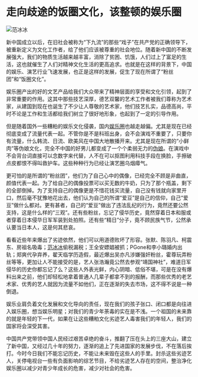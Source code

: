 # 走向歧途的饭圈文化，该整顿的娱乐圈

![范冰冰](https://nimg.ws.126.net/?url=https%3A%2F%2Fstatic.ws.126.net%2Ff2e%2Fwap%2Fcommon%2Fimages%2Fweixinfixed1200low.jpg&thumbnail=750x2147483647&quality=75&type=jpg)

新中国成立以后，在旧社会被称为“下九流”的那些“戏子”在共产党的正确领导下，被重新定义为文化工作者，给了他们应该被尊重的社会地位。随着新中国的不断发展强大，我们的物质生活越来越丰富，消除了贫困、饥饿，人们过上了富足的生活，这也就催生了人们对精神文化生活的更高追求。也就是在这样的背景下，中国的娱乐、演艺行业飞速发展，也正是这样的发展，促生了现在所谓了“粉丝团”和“饭圈文化”。

娱乐圈产出的好的文艺产品给我们大众带来了精神层面的享受和文化引领，起到了非常重要的作用。这其中那些技艺深厚，德艺双馨的艺术工作者被我们尊称为艺术家，从建国到现在也诞生了不少让人尊敬的艺术家，他们技艺扎实，品德高尚，平时不论是工作和生活都给我们树立了很好地形象，也起到了一定的引导作用。

但是随着国外一些糟粕的娱乐文化侵袭，国内[娱乐圈](https://news.163.com/news/search?keyword=%E5%A8%B1%E4%B9%90%E5%9C%88)也越走越偏。尤其是现在已经彻底变成了流量代表一起。不管你是不是科班出身，会不会演戏不重要了，只要你有流量，什么韩流、日流、欧美风在中国大地散播开来。尤其是现在所谓的“小鲜肉”等伪娘文化，完全不中国的好男儿都变成了一个个柔弱无力的[伪娘](https://news.163.com/news/search?keyword=%E4%BC%AA%E5%A8%98)。在演戏中不会背台词直接可以念数字来代替，人不在可以抠图利用科技手段在换脸，手擦破点皮都恨不得叫救护车。这些种种行为已经让演艺圈乌烟瘴气。

更可怕的是所谓的“粉丝团”，他们为了自己心中的偶像，已经完全不顾是非曲直，颜值代表一起。为了给自己的偶像投票可以买无数的牛奶，只为了那个瓶盖，剩下的全部倒掉。为了支持自己的偶像更是不惜花钱买流量，自己没有钱就向家里开口，然后毫不犹豫地花出去，他们认为自己的所谓“爱豆”是自己的信仰，自己“爱豆”做什么都对。更有甚者，自己的“爱豆”做出了违法乱纪的行为，竟然还要公然支持，这是什么样的“三观”。还有些粉丝，忘记了侵华历史，竟然穿着日本和服或者穿着日本侵华日军军装到处拍照。还有些“精日”分子，竟不顾民族气节，公然承认要当日本人，这是何其悲哀。

看看近些年来爆出了劣迹依然，他们可以用道德败坏了形容。张默、陈羽凡、柯震东、房祖名吸毒；[范冰冰](https://news.163.com/news/search?keyword=%E8%8C%83%E5%86%B0%E5%86%B0)偷税漏税；王全安嫖娼被抓；PGone和李小璐婚内出轨；郑爽代孕弃养，翟天临学历造假，最近爆出吴亦凡涉嫌强奸粉丝，霍尊玩弄粉丝等等，更加让人不能接受的是，艺人张浩瀚竟公然去参观“靖国神社”，难道日军侵华的历史你都忘记了么？这些人外表光鲜，内心阴暗、低俗不堪，可是在没有爆料出来之前，他们却轻松地拿着普通人几辈子都拿不到的报酬，而那些优秀的老艺术家、优秀的艺人就因为流量不如他们，正在逐渐的失去市场，这不得不说是一种倒退。

娱乐业肩负着文化发展和文化导向的责任，现在我们的孩子张口、闭口都是向往进入娱乐圈，想当娱乐明星；对我们的青少年荼毒的实在是不浅。一个祖国的未来靠的就是年轻的下一代，如果在让这些糟粕文化劣迹艺人毒害我们的年轻人，我们的国家将会深受其害。

中国共产党带领中国人民经过艰苦卓绝的奋斗，推翻了压在头上的三座大山，建立了新中国，又经过几十年的努力，逐渐的追上了先进国家的发展步伐，不在落后挨打。今时今日我们不能忘记历史，不能让未来毁在这些人的手里。封杀这些劣迹艺人，关停电视台一些有负面影响的综艺节目，不给劣迹艺人存在的空间，整治净化娱乐圈以减少对青少年成长的危害，减少对社会的危害。